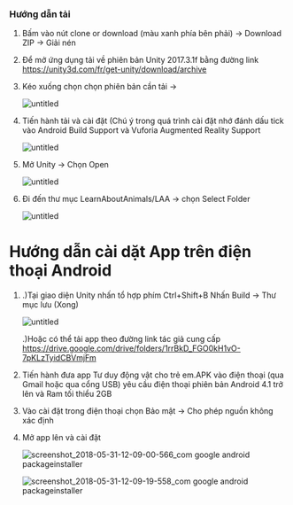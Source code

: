 
### Hướng dẫn tải
1) Bấm vào nút clone or download (màu xanh phía bên phải) -> Download ZIP -> Giải nén 
2) Để mở ứng dụng tải về phiên bản Unity 2017.3.1f bằng đường link https://unity3d.com/fr/get-unity/download/archive
3) Kéo xuống chọn chọn phiên bản cần tải ->


	![untitled](https://user-images.githubusercontent.com/32415728/40850228-4ec1aef8-65ee-11e8-9fc3-88925e9608bf.png)

4) Tiến hành tải và cài đặt 
	(Chú ý trong quá trình cài đặt nhớ đánh dấu tick vào Android Build Support và Vuforia Augmented Reality Support
	
	![untitled](https://user-images.githubusercontent.com/32415728/40873414-c897285c-6689-11e8-9a87-45766b857b3d.png)
	
5) Mở Unity -> Chọn Open 
		
	![untitled](https://user-images.githubusercontent.com/32415728/40850455-d80630f8-65ee-11e8-99a5-c559f81b904a.png)
6) Đi đến thư mục LearnAboutAnimals/LAA  -> chọn Select Folder
	
	![untitled](https://user-images.githubusercontent.com/32415728/40850568-29302eac-65ef-11e8-99a3-397eff95e87a.png)
	
# Hướng dẫn cài dặt App trên điện thoại Android

1) 	.)Tại giao diện Unity nhấn tổ hợp phím Ctrl+Shift+B Nhấn Build -> Thư mục lưu (Xong)


	![untitled](https://user-images.githubusercontent.com/32415728/40873652-d125b31c-668e-11e8-8a85-39f47a174af5.png)


	.)Hoặc có thể tải app theo đường link tác giả cung cấp https://drive.google.com/drive/folders/1rrBkD_FGO0kH1vO-7pKLzTyidCBVmjFm

2) Tiến hành đưa app Tư duy động vật cho trẻ em.APK vào điện thoại (qua Gmail hoặc qua cổng USB) yêu cầu điện thoại phiên bản Android 4.1 trở lên và Ram tối thiểu 2GB 

3) Vào cài đặt trong điện thoại chọn Bảo mật -> Cho phép nguồn không xác định

4) Mở app lên và cài đặt

	![screenshot_2018-05-31-12-09-00-566_com google android packageinstaller](https://user-images.githubusercontent.com/32415728/40850810-cb66f912-65ef-11e8-8152-ce237be05e22.png)


	![screenshot_2018-05-31-12-09-19-558_com google android packageinstaller](https://user-images.githubusercontent.com/32415728/40850846-e32d0c58-65ef-11e8-8cec-33741fad0447.png)

